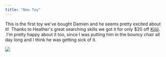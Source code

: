 ```yaml
---
title: "New Toy"
---
```

<p>This is the first toy we've bought Damien and he seems pretty excited about it!  Thanks to Heather's great searching skills we got it for only $20 off <a href="https://saskatoon.kijiji.ca/">Kijiji</a>.  I'm pretty happy about it too, since I was putting him in the bouncy chair all day long and I think he was getting sick of it.   </p>
<p><img src="https://family.chrisenns.com/wp3/wp-content/uploads/2007/10/damiens-new-excersaucer-51.jpg" /> </p>
